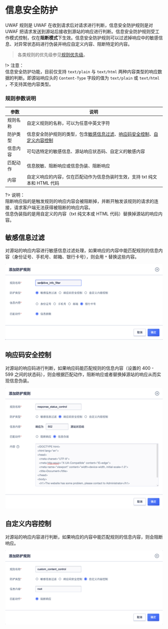 # 信息安全防护

UWAF 规则是 UWAF 在收到请求后对请求进行判断，信息安全防护规则是对 UWAF 把请求发送到源站后接收到源站的响应进行判断。信息安全防护规则受工作模式控制，仅在**阻断模式**下生效。信息安全防护规则可以过滤掉响应中的敏感信息、对异常状态码进行伪装并响应自定义内容、阻断特定的内容。

> 各类规则的优先级参见[规则优先级](/uewaf/features/domain/rule/mode?id=规则优先级)。

!> 注意：  
信息安全防护功能，目前仅支持 `text/plain` 与 `text/html` 两种内容类型的响应数据的判断。即源站响应头的 `Content-Type` 字段的值为 `text/plain` 或 `text/html` ，不支持其他内容类型。

### 规则参数说明

| 参数     | 说明                                                                                                                                                                                                                                                                |
| -------- | ------------------------------------------------------------------------------------------------------------------------------------------------------------------------------------------------------------------------------------------------------------------- |
| 规则名称 | 自定义规则的名称，可以为任意中英文字符                                                                                                                                                                                                                              |
| 防护类型 | 信息安全防护规则的类型，包含[敏感信息过滤](/uewaf/features/rule/information_security?id=敏感信息过滤)、[响应码安全控制](/uewaf/features/rule/information_security?id=响应码安全控制)、[自定义内容控制](/uewaf/features/rule/information_security?id=自定义内容控制) |
| 信息内容 | 可勾选特定的敏感信息、源站响应状态码、自定义的敏感内容                                                                                                                                                                                                              |
| 匹配动作 | 信息脱敏、阻断响应或信息伪装、阻断响应                                                                                                                                                                                                                              |
| 内容     | 自定义响应的内容，仅在匹配动作为信息伪装时生效，支持 txt 纯文本和 HTML 代码                                                                                                                                                                                         |

?> 说明：  
阻断响应指的是触发规则的响应内容会被阻断掉，并断开触发该规则的请求的连接，请求客户端无法获得被阻断的响应内容。  
信息伪装指的是用自定义的内容（txt 纯文本或 HTML 代码）替换掉源站的响应内容。

## 敏感信息过滤

对源站的响应内容进行敏感信息过滤处理，如果响应的内容中能匹配规则的信息内容（身份证号、手机号、邮箱、银行卡号），则会用 `*` 替换这些内容。

![](/images/information_security-add_sensitive_rule.png)

## 响应码安全控制

对源站的响应码进行判断，如果响应码能匹配规则的信息内容（设置的 400 - 599 之间的状态码），则会根据匹配动作，阻断响应或者替换掉源站的响应从而实现信息伪装。

![](/images/information_security-add_status_rule.png)

## 自定义内容控制

对源站的响应内容进行判断，如果响应的内容中能匹配规则的信息内容，则会阻断响应。

![](/images/information_security-add_custom_rule.png)
